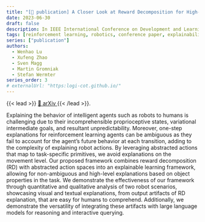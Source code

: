 ```yaml
---
title: "[📎 publication] A Closer Look at Reward Decomposition for High-Level Robotic Explanations"
date: 2023-06-30
draft: false
description: In IEEE International Conference on Development and Learning (ICDL), Nov 2023
tags: [reinforcement learning, robotics, conference paper, explainability]
series: ["publication"]
authors:
  - Wenhao Lu
  - Xufeng Zhao
  - Sven Magg
  - Martin Gromniak
  - Stefan Wermter
series_order: 3
# externalUrl: "https:logi-cot.github.io/"
---
```


{{< lead >}}
<a href="https://arxiv.org/abs/2304.12958"> 📄 arXiv </a> {{< /lead >}}.

Explaining the behavior of intelligent agents such as robots to humans is challenging due to their incomprehensible proprioceptive states, variational intermediate goals, and resultant unpredictability. Moreover, one-step explanations for reinforcement learning agents can be ambiguous as they fail to account for the agent’s future behavior at each transition, adding to the complexity of explaining robot actions. By leveraging abstracted actions that map to task-specific primitives, we avoid explanations on the movement level. Our proposed framework combines reward decomposition (RD) with abstracted action spaces into an explainable learning framework, allowing for non-ambiguous and high-level explanations based on object properties in the task. We demonstrate the effectiveness of our framework through quantitative and qualitative analysis of two robot scenarios, showcasing visual and textual explanations, from output artifacts of RD explanation, that are easy for humans to comprehend. Additionally, we demonstrate the versatility of integrating these artifacts with large language models for reasoning and interactive querying.
